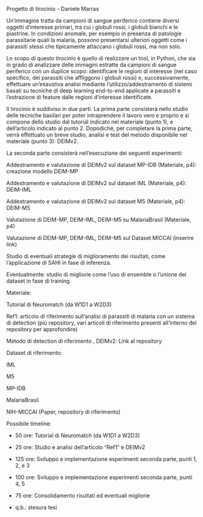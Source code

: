 Progetto di tirocinio - Daniele Marras 

Un’immagine tratta da campioni di sangue periferico contiene diversi oggetti d’interesse primari, tra cui i globuli rossi, i globuli bianchi e le piastrine. In condizioni anomale, per esempio in presenza di patologie parassitarie quali la malaria, possono presentarsi ulteriori oggetti come i parassiti stessi che tipicamente attaccano i globuli rossi, ma non solo. 

Lo scopo di questo tirocinio è quello di realizzare un tool, in Python, che sia in grado di analizzare delle immagini estratte da campioni di sangue periferico con un duplice scopo: identificare le regioni di interesse (nel caso specifico, dei parassiti che affliggono i globuli rossi) e, successivamente, effettuare un’esaustiva analisi mediante l’utilizzo/addestramento di sistemi basati su tecniche di deep learning end-to-end applicate a parassiti e l’estrazione di feature dalle regioni d’interesse identificate. 

Il tirocinio è suddiviso in due parti. La prima parte consisterà nello studio delle tecniche basilari per poter intraprendere il lavoro vero e proprio e si compone dello studio dal tutorial indicato nel materiale (punto 1), e dell’articolo indicato al punto 2. Dopodiché, per completare la prima parte, verrà effettuato un breve studio, analisi e test del metodo disponibile nel materiale (punto 3): DEIMv2. 

La seconda parte consisterà nell’esecuzione dei seguenti esperimenti: 

Addestramento e valutazione di DEIMv2 sul dataset MP-IDB (Materiale, p4): creazione modello DEIM-MP 

Addestramento e valutazione di DEIMv2 sul dataset IML (Materiale, p4): DEIM-IML 

Addestramento e valutazione di DEIMv2 sul dataset M5 (Materiale, p4): DEIM-M5  

Valutazione di DEIM-MP, DEIM-IML, DEIM-M5 su MalariaBrasil (Materiale, p4)  

Valutazione di DEIM-MP, DEIM-IML, DEIM-M5 sul Dataset MICCAI (inserire link) 

Studio di eventuali strategie di miglioramento dei risultati, come l’applicazione di SAHI in fase di inferenza. 

Eventualmente: studio di migliorie come l’uso di ensemble o l’unione dei dataset in fase di training. 

Materiale: 

Tutorial di Neuromatch (da W1D1 a W2D3) 

Ref1: articolo di riferimento sull’analisi di parassiti di malaria con un sistema di detection (più repository, vari articoli di riferimento presenti all’interno del repository per approfondire) 

Metodo di detection di riferimento	, DEIMv2: Link al repository  

Dataset di riferimento:  

IML 

M5 

MP-IDB 

MalariaBrasil 

NIH-MICCAI (Paper, repository di riferimento) 

Possibile timeline: 

- 50 ore: Tutorial di Neuromatch (da W1D1 a W2D3)  

- 25 ore: Studio e analisi dell’articolo “Ref1” e DEIMv2 

- 125 ore: Sviluppo e implementazione esperimenti seconda parte, punti 1, 2, e 3 

- 100 ore: Sviluppo e implementazione esperimenti seconda parte, punti 4, 5 

- 75 ore: Consolidamento risultati ed eventuali migliorie 

- q.b.: stesura tesi 
